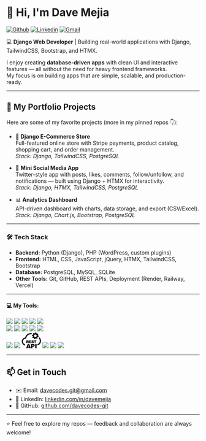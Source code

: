 # 👋 Hi, I'm Dave Mejia

[![Github](https://img.shields.io/badge/-Github-000?style=flat&logo=Github&logoColor=white)](https://github.com/davecodes-git)
[![Linkedin](https://img.shields.io/badge/-LinkedIn-blue?style=flat&logo=Linkedin&logoColor=white)](https://linkedin.com/in/davemejia)
[![Gmail](https://img.shields.io/badge/-Gmail-c14438?style=flat&logo=Gmail&logoColor=white)](mailto:davecodes.git@gmail.com)

💻 **Django Web Developer** | Building real-world applications with Django, TailwindCSS, Bootstrap, and HTMX.  

I enjoy creating **database-driven apps** with clean UI and interactive features — all without the need for heavy frontend frameworks.  
My focus is on building apps that are simple, scalable, and production-ready.  

---

## 🚀 My Portfolio Projects
Here are some of my favorite projects (more in my pinned repos 👇):

- 🛒 **Django E-Commerce Store**  
  Full-featured online store with Stripe payments, product catalog, shopping cart, and order management.  
  *Stack: Django, TailwindCSS, PostgreSQL*

- 📢 **Mini Social Media App**  
  Twitter-style app with posts, likes, comments, follow/unfollow, and notifications — built using Django + HTMX for interactivity.  
  *Stack: Django, HTMX, TailwindCSS, PostgreSQL*

- 📊 **Analytics Dashboard**  
  API-driven dashboard with charts, data storage, and export (CSV/Excel).  
  *Stack: Django, Chart.js, Bootstrap, PostgreSQL*

---

### 🛠️ Tech Stack

- **Backend:** Python (Django), PHP (WordPress, custom plugins)
- **Frontend:** HTML, CSS, JavaScript, jQuery, HTMX, TailwindCSS, Bootstrap
- **Database:** PostgreSQL, MySQL, SQLite
- **Other Tools:** Git, GitHub, REST APIs, Deployment (Render, Railway, Vercel)

---

#### :computer: My Tools: 
<p>
<img width="50%" align="right" />
<code><img width="10%" src="https://www.vectorlogo.zone/logos/python/python-ar21.svg"></code>
<code><img width="8%" src="https://www.vectorlogo.zone/logos/php/php-ar21.svg"></code>
<code><img width="10%" src="https://www.vectorlogo.zone/logos/javascript/javascript-ar21.svg"></code>
<code><img width="10%" src="https://www.vectorlogo.zone/logos/jquery/jquery-ar21.svg"></code>
<code><img width="10%" src="https://www.vectorlogo.zone/logos/wordpress/wordpress-ar21.svg"></code>
<br />
<code><img width="10%" src="https://github.com/gilbarbara/logos/blob/main/logos/htmx.svg"></code>
<code><img width="10%" src="https://www.vectorlogo.zone/logos/tailwindcss/tailwindcss-ar21.svg"></code>
<code><img width="10%" src="https://www.vectorlogo.zone/logos/w3_html5/w3_html5-ar21.svg"></code>
<code><img width="10%" src="https://www.vectorlogo.zone/logos/getbootstrap/getbootstrap-ar21.svg"></code>
<code><img width="10%" src="https://www.vectorlogo.zone/logos/netlifyapp_watercss/netlifyapp_watercss-ar21.svg"></code>
<br />
<code><img width="10%" src="https://www.vectorlogo.zone/logos/git-scm/git-scm-ar21.svg"></code>
<code><img width="10%" src="https://www.vectorlogo.zone/logos/github/github-ar21.svg"></code>
<code><img width="10%" src="https://github.com/dqm891/logos/blob/main/rest-api.svg"></code>
<code><img width="10%" src="https://www.vectorlogo.zone/logos/postgresql/postgresql-ar21.svg"></code>
<code><img width="10%" src="https://www.vectorlogo.zone/logos/mysql/mysql-ar21.svg"></code>
<code><img width="10%" src="https://www.vectorlogo.zone/logos/sqlite/sqlite-ar21.svg"></code>
</p>

---

## 📫 Get in Touch
- ✉️ Email: davecodes.git@gmail.com
- 💼 LinkedIn: [linkedin.com/in/davemejia](https://linkedin.com/in/davemejia)  
- 🐙 GitHub: [github.com/davecodes-git](https://github.com/davecodes-git)  

---

⭐️ Feel free to explore my repos — feedback and collaboration are always welcome!
